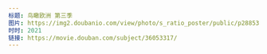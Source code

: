```yaml
---
标题: 鸟瞰欧洲 第三季
图片: https://img2.doubanio.com/view/photo/s_ratio_poster/public/p2885367701.jpg
时时: 2021
链接: https://movie.douban.com/subject/36053317/
---
```

